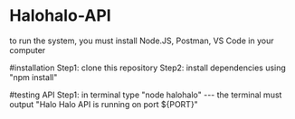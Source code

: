 # Halohalo-API
to run the system, you must install Node.JS, Postman, VS Code in your computer

#installation
Step1: clone this repository
Step2: install dependencies using "npm install"

#testing API
Step1: in terminal type "node halohalo"
--- the terminal must output "Halo Halo API is running on port ${PORT}"

